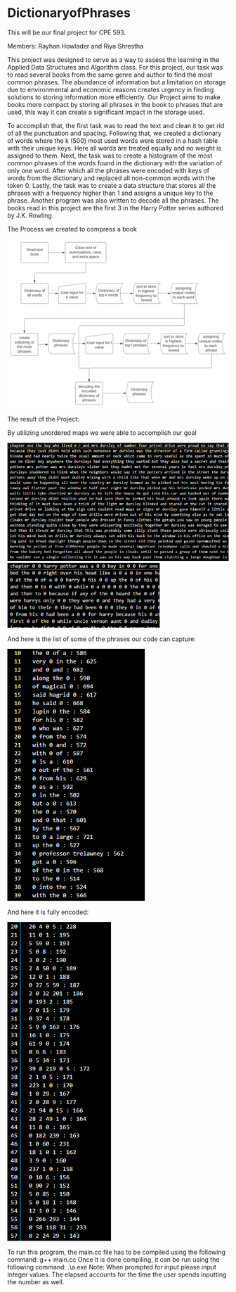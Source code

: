 # DictionaryofPhrases

This will be our final project for CPE 593. 

Members: Rayhan Howlader and Riya Shrestha 

This project was designed to serve as a way to assess the learning in the Applied Data Structures and Algorithm class. For this project, our task was to read several books from the same genre and author to find the most common phrases. The abundance of information but a limitation on storage due to environmental and economic reasons creates urgency in finding solutions to storing information more efficiently. Our Project aims to make books more compact by storing all phrases in the book to phrases that are used, this way it can create a significant impact in the storage used. 


To accomplish that, the first task was to read the text and clean it to get rid of all the punctuation and spacing. Following that, we created a dictionary of words where the k (500) most used words were stored in a hash table with their unique keys. Here all words are treated equally and no weight is assigned to them. Next, the task was to create a histogram of the most common phrases of the words found in the dictionary with the variation of only one word. After which all the phrases were encoded with keys of words from the dictionary and replaced all non-common words with the token 0. Lastly, the task was to create a data structure that stores all the phrases with a frequency higher than 1 and assigns a unique key to the phrase. Another program was also written to decode all the phrases. The books read in this project are the first 3 in the Harry Potter series authored by J.K. Rowling.

The Process we created to compress a book


![alt text](https://github.com/rhowlader5750/DictionaryofPhrases/blob/main/results/flowChart.svg)



The result of the Project:

By utilizing unordered maps we were able to accomplish our goal 


![alt text](https://github.com/rhowlader5750/DictionaryofPhrases/blob/main/results/textCleaning.PNG) ![alt text](https://github.com/rhowlader5750/DictionaryofPhrases/blob/main/results/outputtextwith0.png)


And here is the list of some of the phrases our code can capture:


 ![alt text](https://github.com/rhowlader5750/DictionaryofPhrases/blob/main/results/decodingPhrase.PNG)

And here it is fully encoded: 

![alt text](https://github.com/rhowlader5750/DictionaryofPhrases/blob/main/results/encodedPhrases.PNG)

To run this program, the main.cc file has to be compiled using the following command:
g++ main.cc
Once it is done compiling, it can be run using the following command:
.\a.exe
Note: When prompted for input please input integer values. The elapsed accounts for the time the user spends inputting the number as well. 

